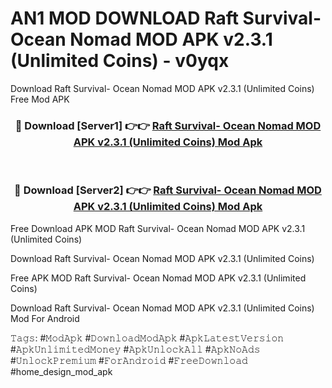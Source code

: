 # AN1 MOD DOWNLOAD Raft Survival- Ocean Nomad MOD APK v2.3.1 (Unlimited Coins) - v0yqx
Download Raft Survival- Ocean Nomad MOD APK v2.3.1 (Unlimited Coins) Free Mod APK

<div align="center">
<h3>🔴 Download [Server1] 👉👉 <a href="https://apk-comot.site?title=Raft_Survival-_Ocean_Nomad_MOD_APK_v2.3.1_(Unlimited_Coins)">Raft Survival- Ocean Nomad MOD APK v2.3.1 (Unlimited Coins) Mod Apk</a></h3><br>

<h3>🔴 Download [Server2] 👉👉 <a href="https://apk-comot.site?title=Raft_Survival-_Ocean_Nomad_MOD_APK_v2.3.1_(Unlimited_Coins)">Raft Survival- Ocean Nomad MOD APK v2.3.1 (Unlimited Coins) Mod Apk</a></h3>
</div>


Free Download APK MOD Raft Survival- Ocean Nomad MOD APK v2.3.1 (Unlimited Coins)

Download Raft Survival- Ocean Nomad MOD APK v2.3.1 (Unlimited Coins) 

Free APK MOD Raft Survival- Ocean Nomad MOD APK v2.3.1 (Unlimited Coins) 

Download Raft Survival- Ocean Nomad MOD APK v2.3.1 (Unlimited Coins) Mod For Android

𝚃𝚊𝚐𝚜: #𝙼𝚘𝚍𝙰𝚙𝚔 #𝙳𝚘𝚠𝚗𝚕𝚘𝚊𝚍𝙼𝚘𝚍𝙰𝚙𝚔 #𝙰𝚙𝚔𝙻𝚊𝚝𝚎𝚜𝚝𝚅𝚎𝚛𝚜𝚒𝚘𝚗 #𝙰𝚙𝚔𝚄𝚗𝚕𝚒𝚖𝚒𝚝𝚎𝚍𝙼𝚘𝚗𝚎𝚢 #𝙰𝚙𝚔𝚄𝚗𝚕𝚘𝚌𝚔𝙰𝚕𝚕 #𝙰𝚙𝚔𝙽𝚘𝙰𝚍𝚜 #𝚄𝚗𝚕𝚘𝚌𝚔𝙿𝚛𝚎𝚖𝚒𝚞𝚖 #𝙵𝚘𝚛𝙰𝚗𝚍𝚛𝚘𝚒𝚍 #𝙵𝚛𝚎𝚎𝙳𝚘𝚠𝚗𝚕𝚘𝚊𝚍 #home_design_mod_apk
